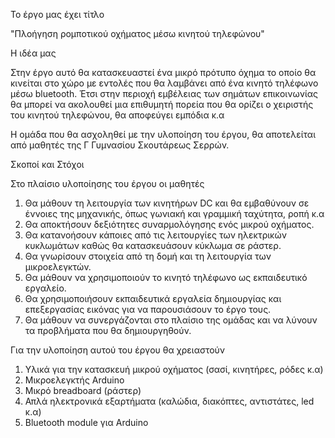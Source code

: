 Το έργο μας έχει τίτλο

"Πλοήγηση ρομποτικού οχήματος μέσω κινητού τηλεφώνου"

Η ιδέα μας

Στην έργο αυτό θα κατασκευαστεί ένα μικρό πρότυπο όχημα το οποίο θα κινείται στο χώρο με εντολές που θα λαμβάνει από ένα κινητό τηλέφωνο μέσω bluetooth. Έτσι στην περιοχή εμβέλειας των σημάτων επικοινωνίας θα μπορεί να ακολουθεί μια επιθυμητή πορεία που θα ορίζει ο χειριστής του κινητού τηλεφώνου, θα αποφεύγει εμπόδια κ.α

Η ομάδα που θα ασχοληθεί με την υλοποίηση του έργου, θα αποτελείται από μαθητές της Γ Γυμνασίου Σκουτάρεως Σερρών.

Σκοποί και Στόχοι

Στο πλαίσιο υλοποίησης του έργου οι μαθητές 

1. Θα μάθουν τη λειτουργία των κινητήρων DC και θα εμβαθύνουν σε έννοιες της μηχανικής, όπως γωνιακή και γραμμική ταχύτητα, ροπή κ.α
2. Θα αποκτήσουν δεξιότητες συναρμολόγησης ενός μικρού οχήματος.
3. Θα κατανοήσουν κάποιες από τις λειτουργίες των ηλεκτρικών κυκλωμάτων καθώς θα κατασκευάσουν κύκλωμα σε ράστερ.
4. Θα γνωρίσουν στοιχεία από τη δομή και τη λειτουργία των μικροελεγκτών.
5. Θα μάθουν να χρησιμοποιούν το κινητό τηλέφωνο ως εκπαιδευτικό εργαλείο.
6. Θα χρησιμοποιήσουν εκπαιδευτικά εργαλεία δημιουργίας και επεξεργασίας εικόνας για να παρουσιάσουν το έργο τους.
7. Θα μάθουν να συνεργάζονται στο πλαίσιο της ομάδας και να λύνουν τα προβλήματα που θα δημιουργηθούν.

Για την υλοποίηση αυτού του έργου θα χρειαστούν

1. Υλικά για την κατασκευή μικρού οχήματος (σασί, κινητήρες, ρόδες κ.α)
2. Μικροελεγκτής Arduino
3. Μικρό breadboard (ράστερ)
4. Απλά ηλεκτρονικά εξαρτήματα (καλώδια, διακόπτες, αντιστάτες, led κ.α)
5. Bluetooth module για Arduino
